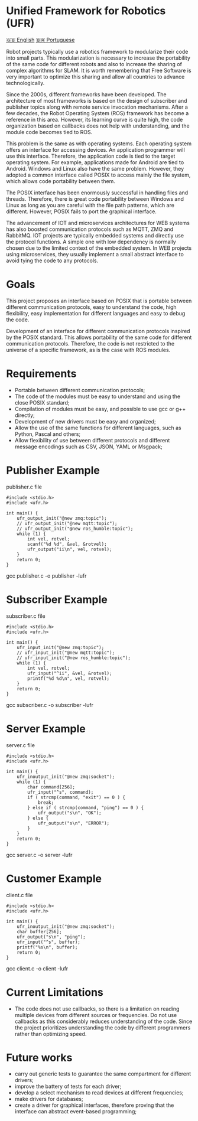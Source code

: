 # Unified Framework for Robotics (UFR)

[:uk: English](README.md) [:brazil: Portuguese](README.pt.md)

Robot projects typically use a robotics framework to modularize their code into small parts. This modularization is necessary to increase the portability of the same code for different robots and also to increase the sharing of complex algorithms for SLAM. It is worth remembering that Free Software is very important to optimize this sharing and allow all countries to advance technologically.

Since the 2000s, different frameworks have been developed. The architecture of most frameworks is based on the design of subscriber and publisher topics along with remote service invocation mechanisms. After a few decades, the Robot Operating System (ROS) framework has become a reference in this area. However, its learning curve is quite high, the code organization based on callbacks does not help with understanding, and the module code becomes tied to ROS.

This problem is the same as with operating systems. Each operating system offers an interface for accessing devices. An application programmer will use this interface. Therefore, the application code is tied to the target operating system. For example, applications made for Android are tied to Android. Windows and Linux also have the same problem. However, they adopted a common interface called POSIX to access mainly the file system, which allows code portability between them.

The POSIX interface has been enormously successful in handling files and threads. Therefore, there is great code portability between Windows and Linux as long as you are careful with the file path patterns, which are different. However, POSIX fails to port the graphical interface.

The advancement of IOT and microservices architectures for WEB systems has also boosted communication protocols such as MQTT, ZMQ and RabbitMQ. IOT projects are typically embedded systems and directly use the protocol functions. A simple one with low dependency is normally chosen due to the limited context of the embedded system. In WEB projects using microservices, they usually implement a small abstract interface to avoid tying the code to any protocols.

# Goals

This project proposes an interface based on POSIX that is portable between different communication protocols, easy to understand the code, high flexibility, easy implementation for different languages and easy to debug the code.

Development of an interface for different communication protocols inspired by the POSIX standard. This allows portability of the same code for different communication protocols. Therefore, the code is not restricted to the universe of a specific framework, as is the case with ROS modules.

# Requirements

- Portable between different communication protocols;
- The code of the modules must be easy to understand and using the close POSIX standard;
- Compilation of modules must be easy, and possible to use gcc or g++ directly;
- Development of new drivers must be easy and organized;
- Allow the use of the same functions for different languages, such as Python, Pascal and others;
- Allow flexibility of use between different protocols and different message encodings such as CSV, JSON, YAML or Msgpack;






# Publisher Example

publisher.c file
```
#include <stdio.h>
#include <ufr.h>

int main() {
    ufr_output_init("@new zmq:topic");
    // ufr_output_init("@new mqtt:topic");
    // ufr_output_init("@new ros_humble:topic");
    while (1) {
        int vel, rotvel;
        scanf("%d %d", &vel, &rotvel);
        ufr_output("ii\n", vel, rotvel);
    }
    return 0;
}
```

gcc publisher.c -o publisher -lufr

# Subscriber Example

subscriber.c file
```
#include <stdio.h>
#include <ufr.h>

int main() {
    ufr_input_init("@new zmq:topic");
    // ufr_input_init("@new mqtt:topic");
    // ufr_input_init("@new ros_humble:topic");
    while (1) {
        int vel, rotvel;
        ufr_input("^ii", &vel, &rotvel);
        printf("%d %d\n", vel, rotvel);
    }
    return 0;
}
```

gcc subscriber.c -o subscriber -lufr

# Server Example

server.c file
```
#include <stdio.h>
#include <ufr.h>

int main() {
    ufr_inoutput_init("@new zmq:socket");
    while (1) {
        char command[256];
        ufr_input("^s", command);
        if ( strcmp(command, "exit") == 0 ) {
            break;
        } else if ( strcmp(command, "ping") == 0 ) {
            ufr_output("s\n", "OK");
        } else {
            ufr_output("s\n", "ERROR");
        }
    }
    return 0;
}
```

gcc server.c -o server -lufr

# Customer Example

client.c file
```
#include <stdio.h>
#include <ufr.h>

int main() {
    ufr_inoutput_init("@new zmq:socket");
    char buffer[256];
    ufr_output("s\n", "ping");
    ufr_input("^s", buffer);
    printf("%s\n", buffer);
    return 0;
}
```

gcc client.c -o client -lufr

# Current Limitations
- The code does not use callbacks, so there is a limitation on reading multiple devices from different sources or frequencies. Do not use callbacks as this considerably reduces understanding of the code. Since the project prioritizes understanding the code by different programmers rather than optimizing speed.

# Future works
- carry out generic tests to guarantee the same compartment for different drivers;
- improve the battery of tests for each driver;
- develop a select mechanism to read devices at different frequencies;
- make drivers for databases;
- create a driver for graphical interfaces, therefore proving that the interface can abstract event-based programming;
